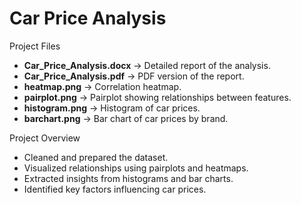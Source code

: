 # Car Price Analysis 


 Project Files
- **Car_Price_Analysis.docx** → Detailed report of the analysis.
- **Car_Price_Analysis.pdf** → PDF version of the report.
- **heatmap.png** → Correlation heatmap.
- **pairplot.png** → Pairplot showing relationships between features.
- **histogram.png** → Histogram of car prices.
- **barchart.png** → Bar chart of car prices by brand.

Project Overview
- Cleaned and prepared the dataset.
- Visualized relationships using pairplots and heatmaps.
- Extracted insights from histograms and bar charts.
- Identified key factors influencing car prices.


